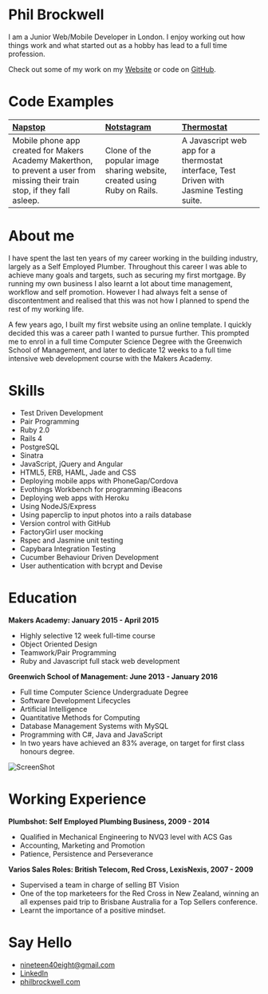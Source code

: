 # Phil Brockwell

I am a Junior Web/Mobile Developer in London. I enjoy working out how things work and what started out as a hobby has lead to a full time profession.

Check out some of my work on my [Website](http://phil-brockwell.herokuapp.com) or code on [GitHub](https://github.com/robertpulson).

# Code Examples

| [Napstop](https://github.com/robertpulson/napstop) | [Notstagram](https://github.com/robertpulson/instagram-challenge) | [Thermostat](https://github.com/robertpulson/thermostat) |
|:---------- |:---------- |:---------- |
| Mobile phone app created for Makers Academy Makerthon, to prevent a user from missing their train stop, if they fall asleep. | Clone of the popular image sharing website, created using Ruby on Rails. | A Javascript web app for a thermostat interface, Test Driven with Jasmine Testing suite. |

# About me

I have spent the last ten years of my career working in the building industry, largely as a Self Employed Plumber. Throughout this career I was able to achieve many goals and targets, such as securing my first mortgage. By running my own business I also learnt a lot about time management, workflow and self promotion. However I had always felt a sense of discontentment and realised that this was not how I planned to spend the rest of my working life.

A few years ago, I built my first website using an online template. I quickly decided this was a career path I wanted to pursue further. This prompted me to enrol in a full time Computer Science Degree with the Greenwich School of Management, and later to dedicate 12 weeks to a full time intensive web development course with the Makers Academy.

# Skills

* Test Driven Development
* Pair Programming
* Ruby 2.0
* Rails 4
* PostgreSQL
* Sinatra
* JavaScript, jQuery and Angular
* HTML5, ERB, HAML, Jade and CSS
* Deploying mobile apps with PhoneGap/Cordova
* Evothings Workbench for programming iBeacons
* Deploying web apps with Heroku
* Using NodeJS/Express
* Using paperclip to input photos into a rails database
* Version control with GitHub
* FactoryGirl user mocking
* Rspec and Jasmine unit testing
* Capybara Integration Testing
* Cucumber Behaviour Driven Development
* User authentication with bcrypt and Devise

# Education

**Makers Academy: January 2015 - April 2015**
* Highly selective 12 week full-time course
* Object Oriented Design
* Teamwork/Pair Programming
* Ruby and Javascript full stack web development

**Greenwich School of Management: June 2013 - January 2016**
* Full time Computer Science Undergraduate Degree
* Software Development Lifecycles
* Artificial Intelligence
* Quantitative Methods for Computing
* Database Management Systems with MySQL
* Programming with C#, Java and JavaScript
* In two years have achieved an 83% average, on target for first class honours degree.

![ScreenShot](https://github.com/robertpulson/github_cv/blob/master/Screen%20Shot%202015-04-28%20at%2015.13.55.png?raw=true)

# Working Experience

**Plumbshot: Self Employed Plumbing Business, 2009 - 2014**
* Qualified in Mechanical Engineering to NVQ3 level with ACS Gas
* Accounting, Marketing and Promotion
* Patience, Persistence and Perseverance 

**Varios Sales Roles: British Telecom, Red Cross, LexisNexis, 2007 - 2009**
* Supervised a team in charge of selling BT Vision
* One of the top marketeers for the Red Cross in New Zealand, winning an all expenses paid trip to Brisbane Australia for a Top Sellers conference.
* Learnt the importance of a positive mindset.

# Say Hello
* nineteen40eight@gmail.com
* [LinkedIn](https://www.linkedin.com/profile/preview?locale=en_US&trk=prof-0-sb-preview-primary-button)
* [philbrockwell.com](http://phil-brockwell.herokuapp.com)
